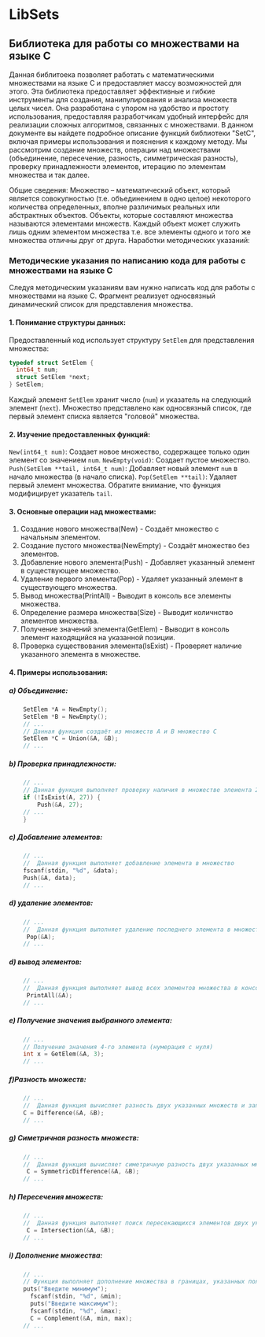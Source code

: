 # LibSets
## Библиотека для работы со множествами на языке C

Данная библитоека позволяет работать с математическими множествами на языке C и
предоставляет массу возможностей для этого.
Эта библиотека предоставляет эффективные и гибкие инструменты для создания, манипулирования и анализа множеств целых чисел. 
Она разработана с упором на удобство и простоту использования, предоставляя разработчикам удобный интерфейс для реализации сложных алгоритмов, связанных с множествами.
В данном документе вы найдете подробное описание функций библиотеки "SetC", включая примеры использования и пояснения к каждому методу.
Мы рассмотрим создание множеств, операции над множествами (объединение, пересечение, разность, симметрическая разность), проверку принадлежности элементов, итерацию по элементам множества и так далее.

Общие сведения:
Множество – математический объект, который является совокупностью (т.е.
объединением в одно целое) некоторого количества определенных, вполне
различимых реальных или абстрактных объектов.
Объекты, которые составляют множества называются элементами
множеств.
Каждый объект может служить лишь одним
элементом множества т.е. все элементы
одного и того же множества отличны друг от друга.
Наработки методических указаний: 


### Методические указания по написанию кода для работы с множествами на языке C

Следуя методическим указаниям вам нужно написать код для работы с множествами на языке C.  Фрагмент реализует односвязный динамический список для представления множества.
#### 1.  Понимание структуры данных:

Предоставленный код использует структуру `SetElem` для представления множества:

```c
typedef struct SetElem {
  int64_t num;
  struct SetElem *next;
} SetElem;
```

Каждый элемент `SetElem` хранит число (`num`) и указатель на следующий элемент (`next`).  Множество представлено как односвязный список, где первый элемент списка является "головой" множества.

#### 2.  Изучение предоставленных функций:

`New(int64_t num)`: Создает новое множество, содержащее только один элемент со значением `num`.
`NewEmpty(void)`: Создает пустое множество.
`Push(SetElem **tail, int64_t num)`: Добавляет новый элемент `num` в начало множества (в начало списка).
`Pop(SetElem **tail)`: Удаляет первый элемент множества. Обратите внимание, что функция модифицирует указатель `tail`.

#### 3.  Основные операции над множествами:

1. Создание нового множества(New) - Создаёт множество с начальным элементом.
2. Создание пустого множества(NewEmpty) - Создаёт множество без элементов.
3. Добавление нового элемента(Push) - Добавляет указанный элемент в существующее множество.
4. Удаление первого элемента(Pop) - Удаляет указанный элемент в существующего множества.
5. Вывод множества(PrintAll) - Выводит в консоль все элементы множества.
6. Определение размера множества(Size) - Выводит количнство элементов множества.
7. Получение значений элемента(GetElem) - Выводит в консоль элемент находящийся на указанной позиции.
8. Проверка существования элемента(IsExist) - Проверяет наличие указанного элемента в множестве.

#### 4.  Примеры использования:

##### a) Объединение:

```c
    SetElem *A = NewEmpty();
    SetElem *B = NewEmpty();
    // ...
    // Данная функция создаёт из множеств А и В множество С
    SetElem *C = Union(&A, &B);
    // ...
```

##### b) Проверка принадлежности:

```c
    // ...
    // Данная функция выполняет проверку наличия в множестве элеиента 27, в случае если он отсутствует добавляет его
    if (!IsExist(A, 27)) {
        Push(&A, 27);
    // ...
    }
```

##### c) Добавление элементов:

```c
    // ...
    //  Данная функция выполняет добавление элемента в множество
    fscanf(stdin, "%d", &data);
    Push(&A, data);
    // ...
```

##### d) удаление элементов:

```c
    // ...
    //  Данная функция выполняет удаление последнего элемента в множестве
     Pop(&A);
    // ...
```

##### d) вывод элементов:

```c
    // ...
    //  Данная функция выполняет вывод всех элементов множества в консоль
     PrintAll(&A);
    // ...
```

##### e) Получение значения выбранного элемента:
```c
    // ...
    // Получение значения 4-го элемента (нумерация с нуля)
    int x = GetElem(&A, 3);
    // ...
```

##### f)Разность множеств:

```c
    // ...
    //  Данная функция вычисляет разность двух указанных множеств и записывает её в третье множество
    C = Difference(&A, &B);
    // ...
```

##### g) Симетричная разность множеств:

```c
    // ...
    //  Данная функция вычисляет симетричную разность двух указанных множеств и записывает её в третье множество
     C = SymmetricDifference(&A, &B);
    // ...
```

##### h) Пересечения множеств:

```c
    // ...
    //  Данная функция выполняет поиск пересекающихся элементов двух указанных множеств и записывает результат в третье множество
     C = Intersection(&A, &B);
    // ...
```

##### i) Дополнение множества:
```c
    // ...
    // Функция выполняет дополнение множества в границах, указанных пользователем
    puts("Введите минимум");
      fscanf(stdin, "%d", &min);
      puts("Введите максимум");
      fscanf(stdin, "%d", &max);
      C = Complement(&А, min, max);
    // ...
```

